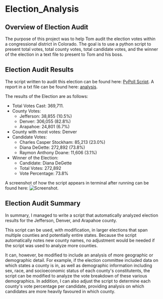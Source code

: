 # Election_Analysis

## Overview of Election Audit

The purpose of this project was to help Tom audit the election votes within a congressional district in Colorado. The goal is to use a python script to present total votes, total county votes, total candidate votes, and the winner of the election in a text file to present to Tom and his boss. 

## Election Audit Results

The script written to audit this election can be found here: [PyPoll Script](https://github.com/fadlnabbouh/Election_Analysis/blob/main/PyPoll_Challenge.py). A report in a txt file can be found here: [analysis](https://github.com/fadlnabbouh/Election_Analysis/blob/main/analysis/election_analysis.txt). 

The results of the Election are as follows: 

- Total Votes Cast: 369,711. 
- County Votes: 
	- Jefferson: 38,855 (10.5%)
	- Denver: 306,055 (82.8%)
	- Arapahoe: 24,801 (6.7%)
- County with most votes: Denver
- Candidate Votes: 
	- Charles Casper Stockham: 85,213 (23.0%)
	- Diana DeGette: 272,892 (73.8%)
	- Raymon Anthony Doane: 11,606 (3.1%)
- Winner of the Election: 
	- Candidate: Diana DeGette
	- Total Votes: 272,892
	- Vote Percentage: 73.8%

A screenshot of how the script appears in terminal after running can be found here: ![Screenshot]().

## Election Audit Summary 

In summary, I managed to write a script that automatically analyzed election results for the Jefferson, Denver, and Arapahoe county. 

This script can be used, with modification, in larger elections that span multiple counties and potentially entire states. Because the script automatically notes new county names, no adjustment would be needed if the script was used to analyze more counties. 

It can, however, be modified to include an analysis of more geographic or demographic detail. For example, if the election committee included data on which states a county is in, as well as demographic information including sex, race, and socioeconomic status of each county's constitutents, the script can be modified to analyze the vote breakdown of these various demographics. In addition, I can also adjust the script to determine each county's vote percentage per candidate, providing analysis on which candidates are more heavily favoured in which county.
